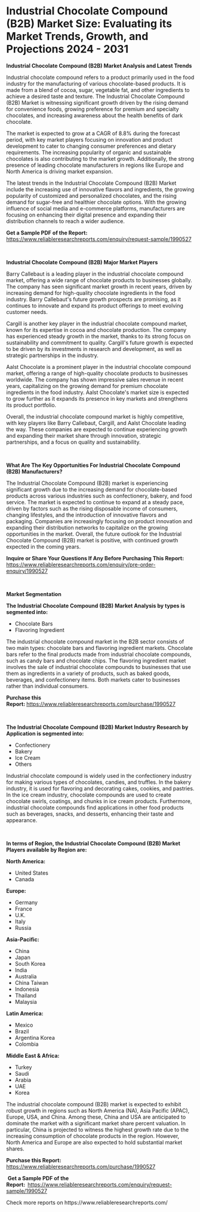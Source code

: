 <p><h1>Industrial Chocolate Compound (B2B) Market Size: Evaluating its Market Trends, Growth, and Projections 2024 - 2031</h1></p><p><strong>Industrial Chocolate Compound (B2B) Market Analysis and Latest Trends</strong></p>
<p><p>Industrial chocolate compound refers to a product primarily used in the food industry for the manufacturing of various chocolate-based products. It is made from a blend of cocoa, sugar, vegetable fat, and other ingredients to achieve a desired taste and texture. The Industrial Chocolate Compound (B2B) Market is witnessing significant growth driven by the rising demand for convenience foods, growing preference for premium and specialty chocolates, and increasing awareness about the health benefits of dark chocolate.</p><p>The market is expected to grow at a CAGR of 8.8% during the forecast period, with key market players focusing on innovation and product development to cater to changing consumer preferences and dietary requirements. The increasing popularity of organic and sustainable chocolates is also contributing to the market growth. Additionally, the strong presence of leading chocolate manufacturers in regions like Europe and North America is driving market expansion.</p><p>The latest trends in the Industrial Chocolate Compound (B2B) Market include the increasing use of innovative flavors and ingredients, the growing popularity of customized and personalized chocolates, and the rising demand for sugar-free and healthier chocolate options. With the growing influence of social media and e-commerce platforms, manufacturers are focusing on enhancing their digital presence and expanding their distribution channels to reach a wider audience.</p></p>
<p><strong>Get a Sample PDF of the Report:&nbsp;</strong> <a href="https://www.reliableresearchreports.com/enquiry/request-sample/1990527">https://www.reliableresearchreports.com/enquiry/request-sample/1990527</a></p>
<p>&nbsp;</p>
<p><strong>Industrial Chocolate Compound (B2B) Major Market Players</strong></p>
<p><p>Barry Callebaut is a leading player in the industrial chocolate compound market, offering a wide range of chocolate products to businesses globally. The company has seen significant market growth in recent years, driven by increasing demand for high-quality chocolate ingredients in the food industry. Barry Callebaut's future growth prospects are promising, as it continues to innovate and expand its product offerings to meet evolving customer needs.</p><p>Cargill is another key player in the industrial chocolate compound market, known for its expertise in cocoa and chocolate production. The company has experienced steady growth in the market, thanks to its strong focus on sustainability and commitment to quality. Cargill's future growth is expected to be driven by its investments in research and development, as well as strategic partnerships in the industry.</p><p>Aalst Chocolate is a prominent player in the industrial chocolate compound market, offering a range of high-quality chocolate products to businesses worldwide. The company has shown impressive sales revenue in recent years, capitalizing on the growing demand for premium chocolate ingredients in the food industry. Aalst Chocolate's market size is expected to grow further as it expands its presence in key markets and strengthens its product portfolio.</p><p>Overall, the industrial chocolate compound market is highly competitive, with key players like Barry Callebaut, Cargill, and Aalst Chocolate leading the way. These companies are expected to continue experiencing growth and expanding their market share through innovation, strategic partnerships, and a focus on quality and sustainability.</p></p>
<p>&nbsp;</p>
<p><strong>What Are The Key Opportunities For Industrial Chocolate Compound (B2B) Manufacturers?</strong></p>
<p><p>The Industrial Chocolate Compound (B2B) market is experiencing significant growth due to the increasing demand for chocolate-based products across various industries such as confectionery, bakery, and food service. The market is expected to continue to expand at a steady pace, driven by factors such as the rising disposable income of consumers, changing lifestyles, and the introduction of innovative flavors and packaging. Companies are increasingly focusing on product innovation and expanding their distribution networks to capitalize on the growing opportunities in the market. Overall, the future outlook for the Industrial Chocolate Compound (B2B) market is positive, with continued growth expected in the coming years.</p></p>
<p><strong>Inquire or Share Your Questions If Any Before Purchasing This Report:</strong> <a href="https://www.reliableresearchreports.com/enquiry/pre-order-enquiry/1990527">https://www.reliableresearchreports.com/enquiry/pre-order-enquiry/1990527</a></p>
<p>&nbsp;</p>
<p><strong>Market Segmentation</strong></p>
<p><strong>The Industrial Chocolate Compound (B2B) Market Analysis by types is segmented into:</strong></p>
<p><ul><li>Chocolate Bars</li><li>Flavoring Ingredient</li></ul></p>
<p><p>The industrial chocolate compound market in the B2B sector consists of two main types: chocolate bars and flavoring ingredient markets. Chocolate bars refer to the final products made from industrial chocolate compounds, such as candy bars and chocolate chips. The flavoring ingredient market involves the sale of industrial chocolate compounds to businesses that use them as ingredients in a variety of products, such as baked goods, beverages, and confectionery items. Both markets cater to businesses rather than individual consumers.</p></p>
<p><strong>Purchase this Report:&nbsp;</strong><a href="https://www.reliableresearchreports.com/purchase/1990527">https://www.reliableresearchreports.com/purchase/1990527</a></p>
<p>&nbsp;</p>
<p><strong>The Industrial Chocolate Compound (B2B) Market Industry Research by Application is segmented into:</strong></p>
<p><ul><li>Confectionery</li><li>Bakery</li><li>Ice Cream</li><li>Others</li></ul></p>
<p><p>Industrial chocolate compound is widely used in the confectionery industry for making various types of chocolates, candies, and truffles. In the bakery industry, it is used for flavoring and decorating cakes, cookies, and pastries. In the ice cream industry, chocolate compounds are used to create chocolate swirls, coatings, and chunks in ice cream products. Furthermore, industrial chocolate compounds find applications in other food products such as beverages, snacks, and desserts, enhancing their taste and appearance.</p></p>
<p>&nbsp;</p>
<p><strong>In terms of Region, the Industrial Chocolate Compound (B2B) Market Players available by Region are:</strong></p>
<p>
    <p> <strong> North America: </strong>
        <ul>
            <li>United States</li>
            <li>Canada</li>
        </ul>
        </p> 
    <p> <strong> Europe: </strong>
        <ul>
            <li>Germany</li>
            <li>France</li>
            <li>U.K.</li>
            <li>Italy</li>
            <li>Russia</li>
        </ul>
        </p> 
    <p> <strong> Asia-Pacific: </strong>
        <ul>
            <li>China</li>
            <li>Japan</li>
            <li>South Korea</li>
            <li>India</li>
            <li>Australia</li>
            <li>China Taiwan</li>
            <li>Indonesia</li>
            <li>Thailand</li>
            <li>Malaysia</li>
        </ul>
        </p> 
    <p> <strong> Latin America: </strong>
        <ul>
            <li>Mexico</li>
            <li>Brazil</li>
            <li>Argentina Korea</li>
            <li>Colombia</li>
        </ul>
        </p> 
    <p> <strong> Middle East & Africa: </strong>
        <ul>
            <li>Turkey</li>
            <li>Saudi</li>
            <li>Arabia</li>
            <li>UAE</li>
            <li>Korea</li>
        </ul>
    </p>
    </p>
<p><p>The industrial chocolate compound (B2B) market is expected to exhibit robust growth in regions such as North America (NA), Asia Pacific (APAC), Europe, USA, and China. Among these, China and USA are anticipated to dominate the market with a significant market share percent valuation. In particular, China is projected to witness the highest growth rate due to the increasing consumption of chocolate products in the region. However, North America and Europe are also expected to hold substantial market shares.</p></p>
<p><strong>Purchase this Report: </strong><a href="https://www.reliableresearchreports.com/purchase/1990527">https://www.reliableresearchreports.com/purchase/1990527</a></p>
<p>&nbsp;<strong>Get a Sample PDF of the Report:&nbsp;&nbsp;</strong><a href="https://www.reliableresearchreports.com/enquiry/request-sample/1990527">https://www.reliableresearchreports.com/enquiry/request-sample/1990527</a></p>
<p><strong></strong></p>
<p>Check more reports on https://www.reliableresearchreports.com/</p>